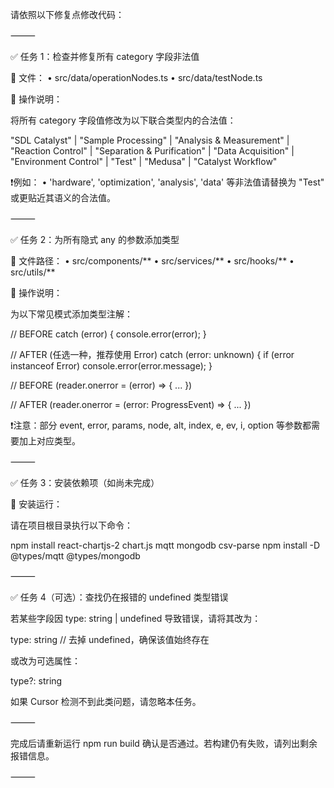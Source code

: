 
请依照以下修复点修改代码：

⸻

✅ 任务 1：检查并修复所有 category 字段非法值

📁 文件：
	•	src/data/operationNodes.ts
	•	src/data/testNode.ts

🔧 操作说明：

将所有 category 字段值修改为以下联合类型内的合法值：

"SDL Catalyst" | "Sample Processing" | "Analysis & Measurement" | "Reaction Control" | "Separation & Purification" | "Data Acquisition" | "Environment Control" | "Test" | "Medusa" | "Catalyst Workflow"

❗例如：
	•	'hardware', 'optimization', 'analysis', 'data' 等非法值请替换为 "Test" 或更贴近其语义的合法值。

⸻

✅ 任务 2：为所有隐式 any 的参数添加类型

📁 文件路径：
	•	src/components/**
	•	src/services/**
	•	src/hooks/**
	•	src/utils/**

🔧 操作说明：

为以下常见模式添加类型注解：

// BEFORE
catch (error) {
  console.error(error);
}

// AFTER (任选一种，推荐使用 Error)
catch (error: unknown) {
  if (error instanceof Error) console.error(error.message);
}

// BEFORE
(reader.onerror = (error) => { ... })

// AFTER
(reader.onerror = (error: ProgressEvent<FileReader>) => { ... })

❗注意：部分 event, error, params, node, alt, index, e, ev, i, option 等参数都需要加上对应类型。

⸻

✅ 任务 3：安装依赖项（如尚未完成）

🧪 安装运行：

请在项目根目录执行以下命令：

npm install react-chartjs-2 chart.js mqtt mongodb csv-parse
npm install -D @types/mqtt @types/mongodb



⸻

✅ 任务 4（可选）：查找仍在报错的 undefined 类型错误

若某些字段因 type: string | undefined 导致错误，请将其改为：

type: string  // 去掉 undefined，确保该值始终存在

或改为可选属性：

type?: string

如果 Cursor 检测不到此类问题，请忽略本任务。

⸻

完成后请重新运行 npm run build 确认是否通过。若构建仍有失败，请列出剩余报错信息。

⸻
